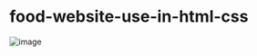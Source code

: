 # food-website-use-in-html-css
![image](https://github.com/HammadAdnan201/food-website-use-in-html-css/assets/168765100/5d5fb7df-ec53-48c4-99b9-7034228d98a8)

